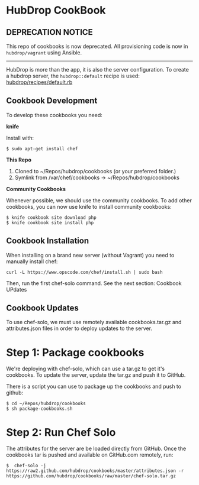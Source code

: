 HubDrop CookBook
================

DEPRECATION NOTICE
------------------
This repo of cookbooks is now deprecated.  All provisioning code is now in `hubdrop/vagrant` using Ansible.

--------------

HubDrop is more than the app, it is also the server configuration.  To create a hubdrop server, the `hubdrop::default` recipe is used: [hubdrop/recipes/default.rb](hubdrop/recipes/default.rb)

Cookbook Development
--------------------

To develop these cookbooks you need:

**knife**

Install with:

    $ sudo apt-get install chef

**This Repo**

1. Cloned to ~/Repos/hubdrop/cookbooks (or your preferred folder.)
2. Symlink from /var/chef/cookbooks -> ~/Repos/hubdrop/cookbooks

**Community Cookbooks**

Whenever possible, we should use the community cookbooks.
To add other cookbooks, you can now use knife to install community cookbooks:

    $ knife cookbook site download php
    $ knife cookbook site install php

Cookbook Installation
---------------------

When installing on a brand new server (without Vagrant) you need to manually install chef:

    curl -L https://www.opscode.com/chef/install.sh | sudo bash

Then, run the first chef-solo command.  See the next section: Cookbook UPdates


Cookbook Updates
----------------

To use chef-solo, we must use remotely available cookbooks.tar.gz and attributes.json files
in order to deploy updates to the server.

Step 1: Package cookbooks
=========================

We're deploying with chef-solo, which can use a tar.gz to get it's cookbooks.
To update the server, update the tar.gz and push it to GitHub.

There is a script you can use to package up the cookbooks and push to github:

    $ cd ~/Repos/hubdrop/cookbooks
    $ sh package-cookbooks.sh

Step 2: Run Chef Solo
=====================

The attributes for the server are be loaded directly from GitHub.
Once the cookbooks tar is pushed and available on GitHub.com remotely, run:

    $  chef-solo -j https://raw2.github.com/hubdrop/cookbooks/master/attributes.json -r https://github.com/hubdrop/cookbooks/raw/master/chef-solo.tar.gz 



